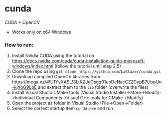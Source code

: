 # cunda
CUDA + OpenCV  
* Works only on x64 Windows

### How to run:
1. Install Nvidia CUDA using the tutorial on https://docs.nvidia.com/cuda/cuda-installation-guide-microsoft-windows/index.html (follow the tutorial until step 2.5)
2. Clone the repo using `git clone https://github.com/LaBlazer/cunda.git`
3. Download compiled OpenCV libraries from https://mega.nz/#!U1YyXASL!3LtKZJyOsgq01uoDeNacCZZCypB7UbpUn-kjXoG9LpE and extract them to the `lib` folder (overwrite the files)
4. Install Visual Studio CMake tools (Visual Studio Installer->More->Modify->Individual Components->Visual C++ tools for CMake->Modify)
5. Open the project as folder in Visual Studio (File->Open->Folder)
6. Select the correct startup item `cunda.exe` and run

